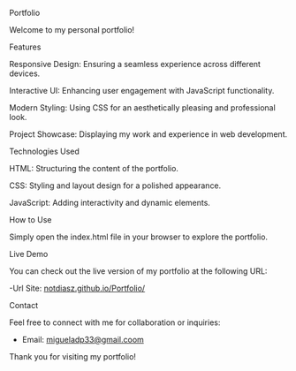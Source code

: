 Portfolio

Welcome to my personal portfolio! 

Features

Responsive Design: Ensuring a seamless experience across different devices.

Interactive UI: Enhancing user engagement with JavaScript functionality.

Modern Styling: Using CSS for an aesthetically pleasing and professional look.

Project Showcase: Displaying my work and experience in web development.

Technologies Used

HTML: Structuring the content of the portfolio.

CSS: Styling and layout design for a polished appearance.

JavaScript: Adding interactivity and dynamic elements.

How to Use

Simply open the index.html file in your browser to explore the portfolio.

Live Demo

You can check out the live version of my portfolio at the following URL:

-Url Site: [notdiasz.github.io/Portfolio/](notdiasz.github.io/Portfolio/)

Contact

Feel free to connect with me for collaboration or inquiries:

- Email: [migueladp33@gmail.coom](migueladp33@gmail.com)


Thank you for visiting my portfolio!
